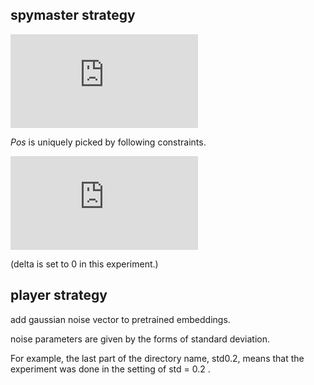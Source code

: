 ## spymaster strategy

![eq1](https://latex.codecogs.com/gif.latex?clue%20%3D%20%5Cunderset%7Bword%20%5Cin%20%7CV%7C%7D%7Bargmax%7D%20%28%7B%5Csum_%7Bcard_i%20%5Cin%20Pos%20%5Csubset%7BPos_%7Ball%7D%7D%7D%7Bcos%28card_i%2C%20word%29%7D%7D%29)

$Pos$ is uniquely picked by following constraints.

![eq2](https://latex.codecogs.com/gif.latex?%5C%7BPos%20%7C%20%28%5Cforall%7Bcard_p%20%5Cin%20Pos%7D%2C%20%5Cforall%7Bcard_n%20%5Cin%20Neg%7D%29%2C%20cos%28card_p%2C%20word%29%20%3C%20delta%20&plus;%20max%28cos%28card_n%2C%20word%29%29%5C%7D)

(delta is set to 0 in this experiment.)

## player strategy
add gaussian noise vector to pretrained embeddings.

noise parameters are given by the forms of standard deviation.

For example, the last part of the directory name, std0.2, means that the experiment was done in
the setting of std = 0.2 .
